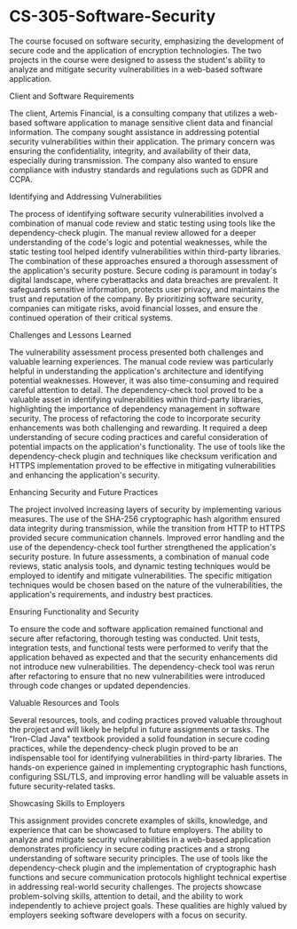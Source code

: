 # CS-305-Software-Security

The course focused on software security, emphasizing the development of secure code and the application of encryption technologies. The two projects in the course were designed to assess the student's ability to analyze and mitigate security vulnerabilities in a web-based software application.

Client and Software Requirements

The client, Artemis Financial, is a consulting company that utilizes a web-based software application to manage sensitive client data and financial information. The company sought assistance in addressing potential security vulnerabilities within their application. The primary concern was ensuring the confidentiality, integrity, and availability of their data, especially during transmission. The company also wanted to ensure compliance with industry standards and regulations such as GDPR and CCPA.

Identifying and Addressing Vulnerabilities

The process of identifying software security vulnerabilities involved a combination of manual code review and static testing using tools like the dependency-check plugin. The manual review allowed for a deeper understanding of the code's logic and potential weaknesses, while the static testing tool helped identify vulnerabilities within third-party libraries. The combination of these approaches ensured a thorough assessment of the application's security posture. Secure coding is paramount in today's digital landscape, where cyberattacks and data breaches are prevalent. It safeguards sensitive information, protects user privacy, and maintains the trust and reputation of the company. By prioritizing software security, companies can mitigate risks, avoid financial losses, and ensure the continued operation of their critical systems.

Challenges and Lessons Learned

The vulnerability assessment process presented both challenges and valuable learning experiences. The manual code review was particularly helpful in understanding the application's architecture and identifying potential weaknesses. However, it was also time-consuming and required careful attention to detail. The dependency-check tool proved to be a valuable asset in identifying vulnerabilities within third-party libraries, highlighting the importance of dependency management in software security. The process of refactoring the code to incorporate security enhancements was both challenging and rewarding. It required a deep understanding of secure coding practices and careful consideration of potential impacts on the application's functionality. The use of tools like the dependency-check plugin and techniques like checksum verification and HTTPS implementation proved to be effective in mitigating vulnerabilities and enhancing the application's security.

Enhancing Security and Future Practices

The project involved increasing layers of security by implementing various measures. The use of the SHA-256 cryptographic hash algorithm ensured data integrity during transmission, while the transition from HTTP to HTTPS provided secure communication channels. Improved error handling and the use of the dependency-check tool further strengthened the application's security posture. In future assessments, a combination of manual code reviews, static analysis tools, and dynamic testing techniques would be employed to identify and mitigate vulnerabilities. The specific mitigation techniques would be chosen based on the nature of the vulnerabilities, the application's requirements, and industry best practices.

Ensuring Functionality and Security

To ensure the code and software application remained functional and secure after refactoring, thorough testing was conducted. Unit tests, integration tests, and functional tests were performed to verify that the application behaved as expected and that the security enhancements did not introduce new vulnerabilities. The dependency-check tool was rerun after refactoring to ensure that no new vulnerabilities were introduced through code changes or updated dependencies.

Valuable Resources and Tools

Several resources, tools, and coding practices proved valuable throughout the project and will likely be helpful in future assignments or tasks. The "Iron-Clad Java" textbook provided a solid foundation in secure coding practices, while the dependency-check plugin proved to be an indispensable tool for identifying vulnerabilities in third-party libraries. The hands-on experience gained in implementing cryptographic hash functions, configuring SSL/TLS, and improving error handling will be valuable assets in future security-related tasks.

Showcasing Skills to Employers

This assignment provides concrete examples of skills, knowledge, and experience that can be showcased to future employers. The ability to analyze and mitigate security vulnerabilities in a web-based application demonstrates proficiency in secure coding practices and a strong understanding of software security principles. The use of tools like the dependency-check plugin and the implementation of cryptographic hash functions and secure communication protocols highlight technical expertise in addressing real-world security challenges. The projects showcase problem-solving skills, attention to detail, and the ability to work independently to achieve project goals. These qualities are highly valued by employers seeking software developers with a focus on security.
